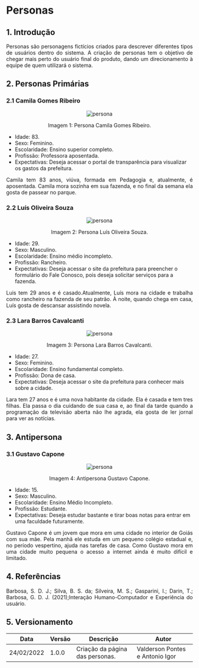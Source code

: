 # Personas

## 1. Introdução

<p align="justify">
Personas são personagens fictícios criados para descrever diferentes tipos de usuários dentro do sistema. A criação de personas tem o objetivo de chegar mais perto do usuário final do produto, dando um direcionamento à equipe de quem utilizará o sistema.
</p>
  
## 2. Personas Primárias
### 2.1 Camila Gomes Ribeiro

<center>

![persona](../../assets/personaCamila.png)
  
<figcaption>Imagem 1: Persona Camila Gomes Ribeiro.</figcaption>

</center>

- Idade: 83.
- Sexo: Feminino.
- Escolaridade: Ensino superior completo.
- Profissão: Professora aposentada.
- Expectativas: Deseja acessar o portal de transparência para visualizar os gastos da prefeitura.

<p align="justify">
Camila tem 83 anos, viúva, formada em Pedagogia e, atualmente, é aposentada. Camila mora sozinha em sua fazenda, e no final da semana ela gosta de passear no parque.
</p>
  
### 2.2 Luís Oliveira Souza

<center>

![persona](../../assets/personaLuis.png)

<figcaption>Imagem 2: Persona Luís Oliveira Souza.</figcaption>

</center>

- Idade: 29.
- Sexo: Masculino.
- Escolaridade: Ensino médio incompleto.
- Profissão: Rancheiro.
- Expectativas: Deseja acessar o site da prefeitura para preencher o formulário do Fale Conosco, pois deseja solicitar serviços para a fazenda.

<p align="justify">
Luis tem 29 anos e é casado.Atualmente, Luís mora na cidade e trabalha como rancheiro na fazenda de seu patrão. À noite, quando chega em casa, Luís gosta de descansar assistindo novela. 
</p>

### 2.3 Lara Barros Cavalcanti

<center>

![persona](../../assets/personaLara.png)
  
<figcaption>Imagem 3: Persona Lara Barros Cavalcanti.</figcaption>

</center>

- Idade: 27.
- Sexo: Feminino.
- Escolaridade: Ensino fundamental completo.
- Profissão: Dona de casa.
- Expectativas: Deseja acessar o site da prefeitura para conhecer mais sobre a cidade.

<p align="justify">
Lara tem 27 anos e é uma nova habitante da cidade. Ela é casada e tem tres filhas. Ela passa o dia cuidando de sua casa e, ao final da tarde quando a programação da televisão aberta não lhe agrada, ela gosta de ler jornal para ver as notícias.
</p>
  
## 3. Antipersona
### 3.1 Gustavo Capone
<center>

![persona](../../assets/antipersonaCapone.png)

<figcaption>Imagem 4: Antipersona Gustavo Capone.</figcaption>

</center>

- Idade: 15.
- Sexo: Masculino.
- Escolaridade: Ensino Médio Incompleto.
- Profissão: Estudante.
- Expectativas: Deseja estudar bastante e tirar boas notas para entrar em uma faculdade futuramente.

<p align="justify">
Gustavo Capone é um jovem que mora em uma cidade no interior de Goiás com sua mãe. Pela manhã ele estuda em um pequeno colégio estadual e, no período vespertino, ajuda nas tarefas de casa. Como Gustavo mora em uma cidade muito pequena o acesso a internet ainda é muito difícil e limitado.
</p>

## 4. Referências
<p align="justify">
Barbosa, S. D. J.; Silva, B. S. da; Silveira, M. S.; Gasparini, I.; Darin, T.; Barbosa, G. D. J. (2021);Interação Humano-Computador e Experiência do usuário.
</p>

## 5. Versionamento

| Data | Versão | Descrição | Autor |
| - | - | - | - |
| 24/02/2022 | 1.0.0 | Criação da página das personas. | Valderson Pontes e Antonio Igor |
